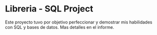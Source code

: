 # Libreria - SQL Project

Este proyecto tuvo por objetivo perfeccionar y demostrar mis habilidades con SQL y bases de datos. Mas detalles en el informe.
